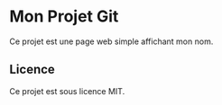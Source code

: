 # Mon Projet Git

Ce projet est une page web simple affichant mon nom.

## Licence

Ce projet est sous licence MIT.
